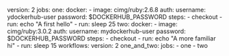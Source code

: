 version: 2
jobs:
  one:
    docker:
      - image: cimg/ruby:2.6.8
        auth:
          username: ydockerhub-user
          password: $DOCKERHUB_PASSWORD
    steps:
      - checkout 
      - run: echo "A first hello"
      - run: sleep 25
  two:
     docker:
       - image: cimg/ruby:3.0.2
         auth:
           username: mydockerhub-user
           password:   $DOCKERHUB_PASSWORD
     steps:
       - checkout
       - run: echo "A more familiar hi"
       - run: sleep 15
workflows:
  version: 2
  one_and_two:
    jobs:
      - one
      - two
